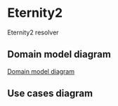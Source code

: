 # Eternity2

Eternity2 resolver

## Domain model diagram
[Domain model diagram](doc/DomainModelDiagram.md)

## Use cases diagram
